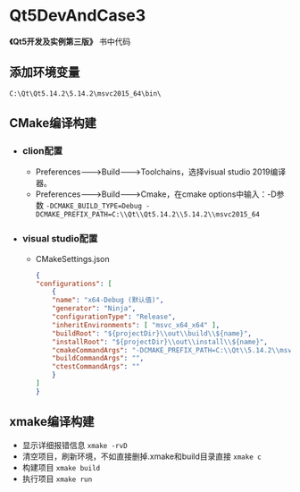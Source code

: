 # Qt5DevAndCase3
**《Qt5开发及实例第三版》** 书中代码

## 添加环境变量 ##
`C:\Qt\Qt5.14.2\5.14.2\msvc2015_64\bin\`

## CMake编译构建 ##

- ### clion配置 ###
  - Preferences--->Build--->Toolchains，选择visual studio 2019编译器。
  - Preferences--->Build--->Cmake，在cmake options中输入：-D参数
  `-DCMAKE_BUILD_TYPE=Debug -DCMAKE_PREFIX_PATH=C:\\Qt\\Qt5.14.2\\5.14.2\\msvc2015_64`

- ### visual studio配置 ###
  - CMakeSettings.json
    ```json
    {
    "configurations": [
        {
        "name": "x64-Debug (默认值)",
        "generator": "Ninja",
        "configurationType": "Release",
        "inheritEnvironments": [ "msvc_x64_x64" ],
        "buildRoot": "${projectDir}\\out\\build\\${name}",
        "installRoot": "${projectDir}\\out\\install\\${name}",
        "cmakeCommandArgs": "-DCMAKE_PREFIX_PATH=C:\\Qt\\5.14.2\\msvc2015_64",
        "buildCommandArgs": "",
        "ctestCommandArgs": ""
        }
    ]
    }
    ```

## xmake编译构建 ##

- 显示详细报错信息
`xmake -rvD`
- 清空项目，刷新环境，不如直接删掉.xmake和build目录直接
`xmake c`
- 构建项目
`xmake build`
- 执行项目
`xmake run`